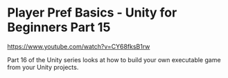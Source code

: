 # Player Pref Basics - Unity for Beginners Part 15

https://www.youtube.com/watch?v=CY68fksB1rw

Part 16 of the Unity series looks at how to build your own executable game from your Unity projects.